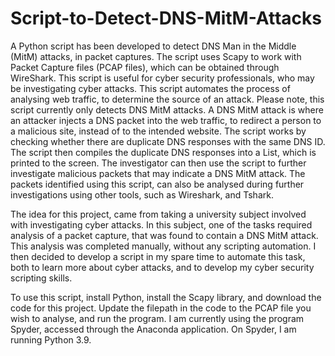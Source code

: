 # Script-to-Detect-DNS-MitM-Attacks
A Python script has been developed to detect DNS Man in the Middle (MitM) attacks, in packet captures. The script uses Scapy to work with Packet Capture files (PCAP files), which can be obtained through WireShark. This script is useful for cyber security professionals, who may be investigating cyber attacks. This script automates the process of analysing web traffic, to determine the source of an attack. Please note, this script currently only detects DNS MitM attacks.
A DNS MitM attack is where an attacker injects a DNS packet into the web traffic, to redirect a person to a malicious site, instead of to the intended website.
The script works by checking whether there are duplicate DNS responses with the same DNS ID. The script then compiles the duplicate DNS responses into a List, which is printed to the screen. The investigator can then use the script to further investigate malicious packets that may indicate a DNS MitM attack. The packets identified using this script, can also be analysed during further investigations using other tools, such as Wireshark, and Tshark.

The idea for this project, came from taking a university subject involved with investigating cyber attacks. In this subject, one of the tasks required analysis of a packet capture, that was found to contain a DNS MitM attack. This analysis was completed manually, without any scripting automation. I then decided to develop a script in my spare time to automate this task, both to learn more about cyber attacks, and to develop my cyber security scripting skills.

To use this script, install Python, install the Scapy library, and download the code for this project. Update the filepath in the code to the PCAP file you wish to analyse, and run the program. I am currently using the program Spyder, accessed through the Anaconda application. On Spyder, I am running Python 3.9.
